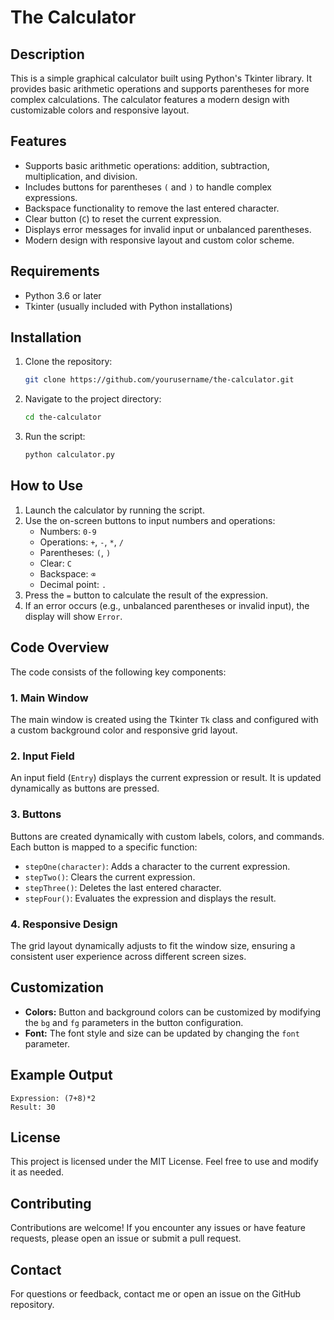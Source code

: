 # The Calculator

## Description
This is a simple graphical calculator built using Python's Tkinter library. It provides basic arithmetic operations and supports parentheses for more complex calculations. The calculator features a modern design with customizable colors and responsive layout.

## Features
- Supports basic arithmetic operations: addition, subtraction, multiplication, and division.
- Includes buttons for parentheses `(` and `)` to handle complex expressions.
- Backspace functionality to remove the last entered character.
- Clear button (`C`) to reset the current expression.
- Displays error messages for invalid input or unbalanced parentheses.
- Modern design with responsive layout and custom color scheme.

## Requirements
- Python 3.6 or later
- Tkinter (usually included with Python installations)

## Installation
1. Clone the repository:
   ```bash
   git clone https://github.com/yourusername/the-calculator.git
   ```
2. Navigate to the project directory:
   ```bash
   cd the-calculator
   ```
3. Run the script:
   ```bash
   python calculator.py
   ```

## How to Use
1. Launch the calculator by running the script.
2. Use the on-screen buttons to input numbers and operations:
   - Numbers: `0-9`
   - Operations: `+`, `-`, `*`, `/`
   - Parentheses: `(`, `)`
   - Clear: `C`
   - Backspace: `⌫`
   - Decimal point: `.`
3. Press the `=` button to calculate the result of the expression.
4. If an error occurs (e.g., unbalanced parentheses or invalid input), the display will show `Error`.

## Code Overview
The code consists of the following key components:

### 1. Main Window
The main window is created using the Tkinter `Tk` class and configured with a custom background color and responsive grid layout.

### 2. Input Field
An input field (`Entry`) displays the current expression or result. It is updated dynamically as buttons are pressed.

### 3. Buttons
Buttons are created dynamically with custom labels, colors, and commands. Each button is mapped to a specific function:
- `stepOne(character)`: Adds a character to the current expression.
- `stepTwo()`: Clears the current expression.
- `stepThree()`: Deletes the last entered character.
- `stepFour()`: Evaluates the expression and displays the result.

### 4. Responsive Design
The grid layout dynamically adjusts to fit the window size, ensuring a consistent user experience across different screen sizes.

## Customization
- **Colors:** Button and background colors can be customized by modifying the `bg` and `fg` parameters in the button configuration.
- **Font:** The font style and size can be updated by changing the `font` parameter.

## Example Output
```
Expression: (7+8)*2
Result: 30
```

## License
This project is licensed under the MIT License. Feel free to use and modify it as needed.

## Contributing
Contributions are welcome! If you encounter any issues or have feature requests, please open an issue or submit a pull request.

## Contact
For questions or feedback, contact me or open an issue on the GitHub repository.

